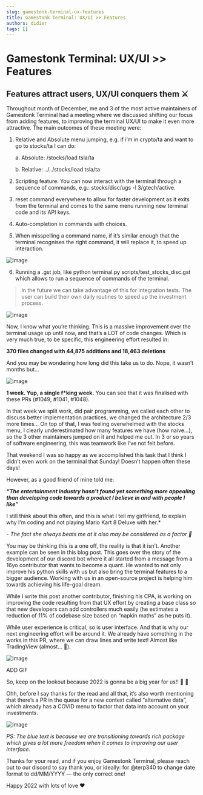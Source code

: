 ```yaml
---
slug: gamestonk-terminal-ux-features
title: Gamestonk Terminal: UX/UI >> Features
authors: didier
tags: []
---
```


# Gamestonk Terminal: UX/UI >> Features

## Features attract users, UX/UI conquers them ⚔️

Throughout month of December, me and 3 of the most active maintainers of Gamestonk Terminal had a meeting where we discussed shifting our focus from adding features, to improving the terminal UX/UI to make it even more attractive. The main outcomes of these meeting were:

1. Relative and Absolute menu jumping, e.g. if i’m in crypto/ta and want to go to stocks/ta I can do:

   a. Absolute: /stocks/load tsla/ta

   b. Relative: ../../stocks/load tsla/ta

3. Scripting feature. You can now interact with the terminal through a sequence of commands, e.g.: stocks/disc/ugs -l 3/gtech/active.

4. reset command everywhere to allow for faster development as it exits from the terminal and comes to the same menu running new terminal code and its API keys.

5. Auto-completion in commands with choices.

6. When misspelling a command name, if it’s similar enough that the terminal recognises the right command, it will replace it, to speed up interaction.

![image](https://github.com/Meg1211/my-website/assets/88618738/e1f039d6-f75e-41e2-88f5-7b0f16564093)

6. Running a .gst job, like python terminal.py scripts/test_stocks_disc.gst which allows to run a sequence of commands of the terminal.
> In the future we can take advantage of this for integration tests.
> The user can build their own daily routines to speed up the investment process.

![image](https://github.com/Meg1211/my-website/assets/88618738/68974111-8cb5-4866-ad14-caae7517d869)

Now, I know what you’re thinking. This is a massive improvement over the terminal usage up until now, and that’s a LOT of code changes. Which is very much true, to be specific, this engineering effort resulted in:

**370 files changed with 44,875 additions and 18,463 deletions**

And you may be wondering how long did this take us to do. Nope, it wasn’t months but…

![image](https://github.com/Meg1211/my-website/assets/88618738/8fc95c85-9c40-46b0-88e0-68700c3bfb9b)

**1 week. Yup, a single f*king week.** You can see that it was finalised with these PRs (#1049, #1041, #1048).

In that week we split work, did pair programming, we called each other to discuss better implementation practices, we changed the architecture 2/3 more times… On top of that, I was feeling overwhelmed with the stocks menu, I clearly underestimated how many features we have (how naive…), so the 3 other maintainers jumped on it and helped me out. In 3 or so years of software engineering, this was teamwork like I’ve not felt before.

That weekend I was so happy as we accomplished this task that I think I didn’t even work on the terminal that Sunday! Doesn’t happen often these days!

However, as a good friend of mine told me:

_**“The entertainment industry hasn’t found yet something more appealing than developing code towards a product I believe in and with people I like”**_

I still think about this often, and this is what I tell my girlfriend, to explain why I’m coding and not playing Mario Kart 8 Deluxe with her.*

_- The fact she always beats me at it also may be considered as a factor 🤣_

You may be thinking this is a one off, the reality is that it isn’t. Another example can be seen in this blog post. This goes over the story of the development of our discord bot where it all started from a message from a 16yo contributor that wants to become a quant. He wanted to not only improve his python skills with us but also bring the terminal features to a bigger audience. Working with us in an open-source project is helping him towards achieving his life-goal dream.

While I write this post another contributor, finishing his CPA, is working on improving the code resulting from that UX effort by creating a base class so that new developers can add controllers much easily (he estimates a reduction of 11% of codebase size based on “napkin maths” as he puts it).

While user experience is critical, so is user interface. And that is why our next engineering effort will be around it. We already have something in the works in this PR, where we can draw lines and write text! Almost like TradingView (almost… 😬).

![image](https://github.com/Meg1211/my-website/assets/88618738/165db265-f583-4842-b9ef-8beed2348aa2)

ADD GIF

So, keep on the lookout because 2022 is gonna be a big year for us!! 🦋 🚀

Ohh, before I say thanks for the read and all that, it’s also worth mentioning that there’s a PR in the queue for a new context called “alternative data”, which already has a COVID menu to factor that data into account on your investments.

![image](https://github.com/Meg1211/my-website/assets/88618738/9d698e1e-6ee1-4856-a6af-48cee6b2eb34)

_PS: The blue text is because we are transitioning towards rich package which gives a lot more freedom when it comes to improving our user interface._

Thanks for your read, and if you enjoy Gamestonk Terminal, please reach out to our discord to say thank you, or ideally: for @terp340 to change date format to dd/MM/YYYY — the only correct one!

Happy 2022 with lots of love ❤️
